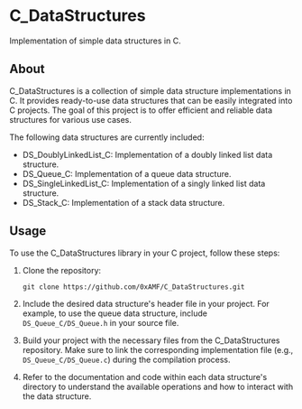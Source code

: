 # C_DataStructures
Implementation of simple data structures in C.

## About

C_DataStructures is a collection of simple data structure implementations in C. It provides ready-to-use data structures that can be easily integrated into C projects. The goal of this project is to offer efficient and reliable data structures for various use cases.

The following data structures are currently included:

- DS_DoublyLinkedList_C: Implementation of a doubly linked list data structure.
- DS_Queue_C: Implementation of a queue data structure.
- DS_SingleLinkedList_C: Implementation of a singly linked list data structure.
- DS_Stack_C: Implementation of a stack data structure.

## Usage

To use the C_DataStructures library in your C project, follow these steps:

1. Clone the repository:

   ````
   git clone https://github.com/0xAMF/C_DataStructures.git
   ````

1. Include the desired data structure's header file in your project. For example, to use the queue data structure, include `DS_Queue_C/DS_Queue.h` in your source file.

1. Build your project with the necessary files from the C_DataStructures repository. Make sure to link the corresponding implementation file (e.g., `DS_Queue_C/DS_Queue.c`) during the compilation process.

1. Refer to the documentation and code within each data structure's directory to understand the available operations and how to interact with the data structure.
